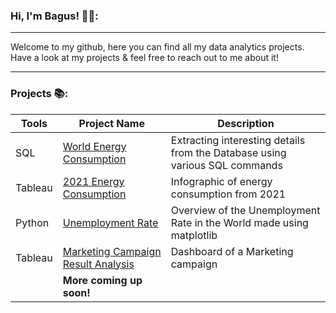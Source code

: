 
### Hi, I'm Bagus! :technologist::

---

Welcome to my github, here you can find all my data analytics projects. Have a look at my projects & feel free to reach out to me about it!

---

### Projects :books::

| Tools | Project Name | Description |
|----|----|----|
| SQL | [World Energy Consumption](https://github.com/bagusw4/Portofolio-Projects/blob/main/energy_consumption_analysis.sql)| Extracting interesting details from the Database using various SQL commands |
| Tableau | [2021 Energy Consumption](https://public.tableau.com/app/profile/bagus.wisanggeni/viz/2021EnergyConsumption/Dashboard)| Infographic of energy consumption from 2021 |
| Python | [Unemployment Rate](https://github.com/bgswisanggeni/Portofolio-Projects/blob/main/Unemployment%20Rate.ipynb) | Overview of the Unemployment Rate in the World made using matplotlib |
| Tableau | [Marketing Campaign Result Analysis](https://public.tableau.com/app/profile/bagus.wisanggeni/viz/MarketingCampaignMaven/FinalDashboard) | Dashboard of a Marketing campaign |
|| **More coming up soon!** ||

